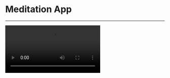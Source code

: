 # Meditation App

---

<video controls="true" allowfullscreen="true">
    <source src="https://user-images.githubusercontent.com/2098777/113484025-f7f23c80-94ae-11eb-8394-a0a33ca46d74.mp4" type="video/mp4">
<video/>
